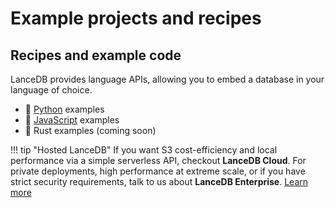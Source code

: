 # Example projects and recipes

## Recipes and example code

LanceDB provides language APIs, allowing you to embed a database in your language of choice.

* 🐍 [Python](examples_python.md) examples
* 👾 [JavaScript](examples_js.md) examples
* 🦀 Rust examples (coming soon)

!!! tip "Hosted LanceDB"
    If you want S3 cost-efficiency and local performance via a simple serverless API, checkout **LanceDB Cloud**. For private deployments, high performance at extreme scale, or if you have strict security requirements, talk to us about **LanceDB Enterprise**. [Learn more](https://docs.lancedb.com/)